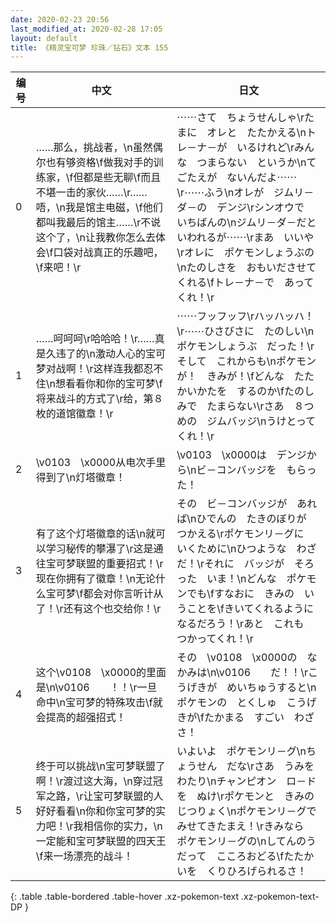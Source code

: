 ```yaml
---
date: 2020-02-23 20:56
last_modified_at: 2020-02-28 17:05
layout: default
title: 《精灵宝可梦 珍珠／钻石》文本 155
---
```

| 编号 | 中文 | 日文 |
| ---- | ---- | ---- |
| 0 | ……那么，挑战者，\n虽然偶尔也有够资格\f做我对手的训练家，\f但都是些无聊\f而且不堪一击的家伙……\r……唔，\n我是馆主电磁，\f他们都叫我最后的馆主……\r不说这个了，\n让我教你怎么去体会\f口袋对战真正的乐趣吧，\f来吧！\r | ⋯⋯さて　ちょうせんしゃ\rたまに　オレと　たたかえる\nトレ－ナ－が　いるけれど\rみんな　つまらない　というか\nてごたえが　ないんだよ⋯⋯\r⋯⋯ふう\nオレが　ジムリ－ダ－の　デンジ\rシンオウで　いちばんの\nジムリ－ダ－だと　いわれるが⋯⋯\rまあ　いいや\rオレに　ポケモンしょうぶの\nたのしさを　おもいださせてくれる\fトレ－ナ－で　あってくれ！\r |
| 1 | ……呵呵呵\r哈哈哈！\r……真是久违了的\n激动人心的宝可梦对战啊！\r这样连我都忍不住\n想看看你和你的宝可梦\f将来战斗的方式了\r给，第８枚的道馆徽章！\r | ⋯⋯フッフッフ\rハッハッハ！\r⋯⋯ひさびさに　たのしい\nポケモンしょうぶ　だった！\rそして　これからも\nポケモンが！　きみが！\fどんな　たたかいかたを　するのか\fたのしみで　たまらない\rさあ　８つめの　ジムバッジ\nうけとってくれ！\r |
| 2 | \v0103　\x0000从电次手里得到了\n灯塔徽章！ | \v0103　\x0000は　デンジから\nビ－コンバッジを　もらった！ |
| 3 | 有了这个灯塔徽章的话\n就可以学习秘传的攀瀑了\r这是通往宝可梦联盟的重要招式！\r现在你拥有了徽章！\n无论什么宝可梦\f都会对你言听计从了！\r还有这个也交给你！\r | その　ビ－コンバッジが　あれば\nひでんの　たきのぼりが　つかえる\rポケモンリ－グに　いくために\nひつような　わざ　だ！\rそれに　バッジが　そろった　いま！\nどんな　ポケモンでも\fすなおに　きみの　いうことを\fきいてくれるように　なるだろう！\rあと　これも　つかってくれ！\r |
| 4 | 这个\v0108　\x0000的里面是\n\v0106　　！！\r一旦命中\n宝可梦的特殊攻击\f就会提高的超强招式！ | その　\v0108　\x0000の　なかみは\n\v0106　　だ！！\rこうげきが　めいちゅうすると\nポケモンの　とくしゅ　こうげきが\fたかまる　すごい　わざさ！ |
| 5 | 终于可以挑战\n宝可梦联盟了啊！\r渡过这大海，\n穿过冠军之路，\r让宝可梦联盟的人好好看看\n你和你宝可梦的实力吧！\r我相信你的实力，\n一定能和宝可梦联盟的四天王\f来一场漂亮的战斗！ | いよいよ　ポケモンリ－グ\nちょうせん　だな\rさあ　うみを　わたり\nチャンピオン　ロ－ドを　ぬけ\rポケモンと　きみの　じつりょく\nポケモンリ－グで　みせてきたまえ！\rきみなら　ポケモンリ－グの\nしてんのう　だって　こころおどる\fたたかいを　くりひろげられるさ！ |
{: .table .table-bordered .table-hover .xz-pokemon-text .xz-pokemon-text-DP }